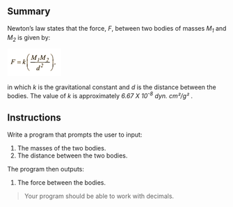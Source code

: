 ## Summary
Newton’s law states that the force, *F*, between two bodies of masses *M<sub>1</sub>* and *M<sub>2</sub>* is given by:

![Newton's Law](../assets/2-21.png)

in which *k* is the gravitational constant and *d* is the distance between the bodies. The value of *k* is approximately *6.67 X 10<sup>-8</sup> dyn. cm&#178;/g&#178;* . 

## Instructions
Write a program that prompts the user to input:
1. The masses of the two bodies.
2. The distance between the two bodies. 

The program then outputs:
1. The force between the bodies.

> Your program should be able to work with decimals. 

